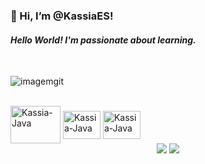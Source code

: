###  👋 Hi, I’m @KassiaES!  
#### _Hello World! I'm passionate about learning._
 <br>
 
 <div> 
 
 ![imagemgit ](https://media.tenor.com/Qt8VLU8Ps84AAAAC/lotus-anime.gif) 
 
</div>


</div>

<div style="display: inline_block"><br>
  <img align="center" alt="Kassia-Java" height="60" width="80" src="https://cdn.jsdelivr.net/gh/devicons/devicon/icons/java/java-original.svg" />
  <img align="center" alt="Kassia-Java" height="45" width="60" src="https://cdn.jsdelivr.net/gh/devicons/devicon/icons/github/github-original.svg" />          
  <img align="center" alt="Kassia-Java" height="45" width="60" src="https://cdn.jsdelivr.net/gh/devicons/devicon/icons/git/git-original.svg" />      

</div>

</div> 
<div align="center">
 <a href = "mailto:kassiaes@gmail.com"><img src="https://img.shields.io/badge/-Gmail-%23333?style=for-the-badge&logo=gmail&logoColor=white" target="_blank"></a>
  <a href="https://www.linkedin.com/in/kassia-es/" target="_blank"><img src="https://img.shields.io/badge/-LinkedIn-%230077B5?style=for-the-badge&logo=linkedin&logoColor=white" target="_blank"></a> 
   
</div>
